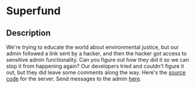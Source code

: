 # Superfund

## Description

We're trying to educate the world about environmental justice, but our admin followed a link sent by a hacker, and then the hacker got access to sensitive admin functionality. Can you figure out how they did it so we can stop it from happening again? Our developers tried and couldn't figure it out, but they did leave some comments along the way.  Here's the [source code](https://github.com/zoeyg/challenges/raw/master/superfund/superfund.zip) for the server.  Send messages to the admin [here](https://admin-superfund.2r.is).
